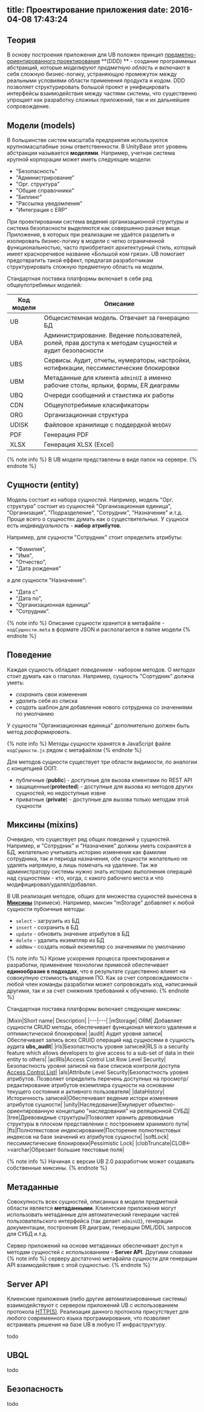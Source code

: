 title: Проектирование приложения
date: 2016-04-08 17:43:24
---
## Теория
В основу построения приложения для UB положен принцип [предметно-ориентированного проектирования](https://ru.wikipedia.org/wiki/%D0%9F%D1%80%D0%BE%D0%B1%D0%BB%D0%B5%D0%BC%D0%BD%D0%BE-%D0%BE%D1%80%D0%B8%D0%B5%D0%BD%D1%82%D0%B8%D1%80%D0%BE%D0%B2%D0%B0%D0%BD%D0%BD%D0%BE%D0%B5_%D0%BF%D1%80%D0%BE%D0%B5%D0%BA%D1%82%D0%B8%D1%80%D0%BE%D0%B2%D0%B0%D0%BD%D0%B8%D0%B5) **(DDD) ** - создание программных абстракций, которые _моделируют предметную область_ и включают в себя сложную бизнес-логику, устраняющую промежуток между реальными условиями области применения продукта и кодом.  DDD позволяет структурировать большой проект и унифицировать интерфейсы взаимодействия между частями системы, что существенно упрощает как разработку сложных приложений, так и их дальнейшее сопровождение.

## Модели (models)
В большинстве систем масштаба предприятия используются крупномасштабные зоны ответственности. В UnityBase этот уровень абстракции называется **моделями**. Например, учетная система крупной корпорации может иметь следующие модели: 

- "Безопасность"
- "Администрирование"
- "Орг. структура"
- "Общие справочники"
- "Биллинг"
- "Рассылка уведомления"
- "Интеграция с ERP"

При проектировании система ведения организационной структуры и система безопасности выделяются как совершенно разные вещи. Приложения, в которых при реализации не удаётся разделить и изолировать бизнес-логику в модели с четко ограниченной функциональностью, часто приобретают архитектурный стиль, который имеет красноречивое название «Большой ком грязи». UB помогает предотвратить такой еффект, предлагая разработчикам структурировать сложную предметную область на модели.  

Стандартная поставка платформы включает в себя ряд общеупотребимых моделей:

|Код модели|Описание|
|----------|--------|
|UB | Общесистемная модель. Отвечает за генерацию БД|
|UBA | Администрирование. Ведение пользователей, ролей, прав доступа к методам сущностей и аудит безопасности|
|UBS | Сервисы. Аудит, отчеты, нумераторы, настройки, нотификации, песcимистические блокировки |
|UBM | Метаданные для клиента `adminUI` а именно рабочие столы, ярлыки, формы, ER диаграмы|
|UBQ | Очереди сообщений и стаистика их работы|
|CDN | Общеупотребимые класификаторы|
|ORG | Организационная структура|
|UDISK | Файловое хранилище с поддердкой `WebDAV` |
|PDF | Генерация PDF|
|XLSX | Генерация XLSX (Excel)|

{% note info %}
В UB модели представлены в виде папок на сервере. 
{% endnote %}

## Сущности (entity)
Модель состоит из набора  _сущностей_. Например, модель "Орг. структура" состоит из сущностей "Организационная единица", "Организация", "Подразделение", "Сотрудник", "Назначение" и.т.д. Проще всего о сущностях думать как о существительных. У сущноси есть _индивидуальность_ - **набор атрибутов**. 

Например, для сущности "Сотрудник" стоит определить атрибуты:

 - "Фамилия", 
 - "Имя", 
 - "Отчество", 
 - "Дата рождения"
 
а для сущности "Назначение":
- "Дата с"
- "Дата по", 
- "Организационная единица"
- "Сотрудник". 

{% note info %}
Описание сущности хранится в метафайле - `кодСущности.meta` в формате JSON и располагается в папке модели 
{% endnote %}

## Поведение
Каждая сущность обладает _поведением_ - набором методов. О _методах_ стоит думать как о глаголах. Например, сущность "Сортудник" должна уметь:
 - _сохранить_ свои изменения
 - _удалить_ себя из списка
 - _создать_ шаблон для добавления нового сотрудника со значениями по умолчанию

У сущности "Организационная единица" дополнительно должен быть метод _расформировать_.   

{% note info %}
Методы сущности хранятся в JavaScript файле `кодСущности.js` рядом с метафайлом
{% endnote %}

Для методов сущности существует три области видимости, по аналогии с концепцией ООП:
- публичные (__public__) - доступные для вызова клиентами по REST API
- защищенные(__protected__) - доступные для вызова из методов других сущностей, но недоступные извне
- приватные (__private__) - доступные для вызова только методам этой сущности

## Миксины (mixins)
Очевидно, что существует ряд общих _поведений_ у сущностей. Например, и "Сотрудник" и "Назначение" должны уметь сохранятся в БД, желательно учитывать историю изменения как фамилии сотрудника, так и периода назначения, обе сущности желательно не удалять напрямую, а лишь помечать на удаление. Так же администратору системы нужно знать историю выполнения операций над сущностями - кто, когда, с какого рабочего места и что модифицировал/удалял/добавлял.

В UB реализация методов, общих для множества сущностей вынесена в **[Миксины](https://en.wikipedia.org/wiki/Mixin)** (примеси). Например, миксин "mStorage" добавляет к любой сущности пубоичные методы:
 - `select` - загрузить из БД
 - `insert` - сохранить в  БД
 - `update` - обновить значение атрибутов в БД
 - `delete` - удалить екземпляр из БД
 - `addNew` - создать новый екземпляр со значениями по умолчанию
 
  
{% note info %}
Кроме ускорения процесса проектирования и разработки, применение технологии примесей обеспечивает **единообразие в подходах**, что в результате существенно влияет на совокупную стоимость владения ПО. Как за счет сопровождаемости - любой член команды разработки может сопровождать код, написанный другими, так и за счет снижения требований к обучению.
{% endnote %}

Стандартная поставка платформы включает следующие миксины:

|Mixin|Short name| Description|
|---|---|
|mStorage| ORM| Добавляет сущности CRUID методы, обеспечивает функционал мягкого удаления и оптимистической блокировки|
|audit| Aудит уровня записи|Обеспечивает запись всех CRUID операций над сущносями в сущность аудита **ubs_audit**|
|rls|Безопастность уровня записей|RLS is a security feature which allows developers to give access to a sub-set of data in their entity to others|
|aclRls|Access Control List Row Level Security|Безопастность уровня записей на базе списков контроля доступа [Access Control List](https://en.wikipedia.org/wiki/Access_control_list)|
|als|Attribute Level Security|Безопастность уровня атрибутов. Позволяет определить перечень доступных на просмотр/редактирование атрибутов екземпляра сущности на основании текущего состояния и активного пользователя|
|dataHistory|Историчность записей|Обеспечивает ведение истори изменения атрибутов сущности|
|unity|Наследование|Емулирует объектно-ориентированную концепцию "наследования" на реляционной СУБД|
|tree|Древовидные структуры|Позволяет хранить древовидные структуры в плоском представлении с построением хранимого пути|   
|fts|Полнотекстовое индексирование|Посторение полнотекстовых индексов на базе значений из атрибутов сущности|
|softLock|песcимистические блокировки|Pessimistic Lock|
|clobTruncate|CLOB<->varchar|Обрезает большие текстовые поля|


{% note info %}
Начиная с версии UB 2.0 разработчик может создавать собственные миксины.
{% endnote %}

## Метаданные
Совокупность всех сущностей, описанных в модели предметной области является **метаданными**. Клиентские приложения могут использовать метаданные для автоматический генерации частей пользовательского интерфейса (так делает `adminUI`), генерации документации, построения ER диаграм, генерации DML/DDL запросов для СУБД и.т.д. 

Сервер приложений на основе метаданных обеспечивает доступ к методам сущностей  с использованием - **Server API**. Другими словами
{% note info %}
серверу достаточно метафайла сущности для генерации API взаимодействия с этой сущностью.
{% endnote %}

## Server API
Клиенские приложения (либо другие автоматизированные системы) взаимодействуют с сервером приложений UB с использованием протокола [HTTP(S)](https://ru.wikipedia.org/wiki/HTTP). Реализация данного протокола присутствует для _любого_ современного языка програмирования, что позволяет встраивать решения на базе UB в любую IT инфраструктуру. 

todo
## UBQL

todo
## Безопасность
todo
